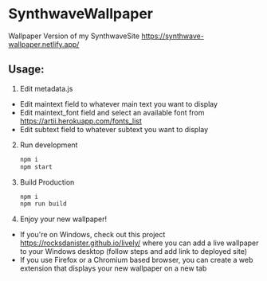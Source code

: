 # SynthwaveWallpaper
Wallpaper Version of my SynthwaveSite https://synthwave-wallpaper.netlify.app/

## Usage:
1. Edit metadata.js
  * Edit maintext field to whatever main text you want to display
  * Edit maintext_font field and select an available font from https://artii.herokuapp.com/fonts_list
  * Edit subtext field to whatever subtext you want to display

2. Run development
   ```bash
   npm i
   npm start
   ```

3. Build Production
   ```bash
   npm i 
   npm run build
   ```

4. Enjoy your new wallpaper!
  * If you're on Windows, check out this project https://rocksdanister.github.io/lively/ where you can add a live wallpaper to your Windows desktop (follow steps and add link to deployed site)
  * If you use Firefox or a Chromium based browser, you can create a web extension that displays your new wallpaper on a new tab

